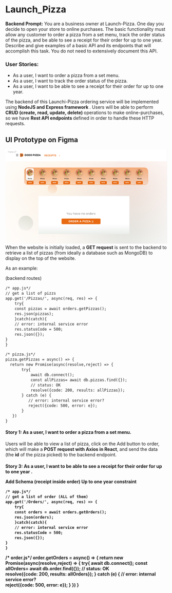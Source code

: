 # Launch_Pizza

**Backend Prompt:** 
You are a business owner at Launch-Pizza. One day you decide to open your store to online purchases. The basic functionality must allow any customer to order a pizza from a set menu, track the order status of the pizza, and be able to see a receipt for their order for up to one year. Describe and give examples of a basic API and its endpoints that will accomplish this task. You do not need to extensively document this API.

<h3>User Stories:</h3> 
<ul>
<li>As a user, I want to order a pizza from a set menu. </li>
<li>As a user, I want to  track the order status of the pizza. </li>
<li>As a user, I want to be able to see a receipt for their order for up to one year.</li>
</ul>

The backend of this Launchi-Pizza ordering service will be implemented using  <strong>NodeJS and Express framework  </strong>. Users will be able to perform  <strong>CRUD (create, read, update, delete) </strong>operations to make online-purchases, so we have  <strong> Rest API endpoints  </strong> defined in order to handle these HTTP requests.


<h2> UI Prototype on Figma </h2> 
<img src="https://github.com/amy34268/Launch_Pizza/blob/main/Pizza%20UI.png">
When the website is initially loaded, a <strong>GET request</strong> is sent to the backend to retrieve a list of pizzas (from ideally a database such as MongoDB)  to display on the top of the website.

As an example: 

(backend routes)

```
/* app.js*/
// get a list of pizzs
app.get('/Pizzas/', async(req, res) => {
	try{	
    const pizzas = await orders.getPizzas();
    res.json(pizzas);
	}catch(catch){
 	// error: internal service error 
    res.statusCode = 500;
    res.json({});
}
}

```

```
/* pizza.js*/
pizza.getPizzas = async() => {
  return new Promise(async(resolve,reject) => {
       try{
           await db.connect();
           const allPizzas= await db.pizzas.find({});
           // status: OK            
           resolve({code: 200, results: allPizzas});
       } catch (e) {
          // error: internal service error?          
          reject({code: 500, error: e});
       }
   })
}
```
<h4> Story 1: As a user, I want to order a pizza from a set menu. </h4> 
Users will be able to view a list of pizza, click on the Add button to order, which will make a <strong>POST request with Axios in React</strong>, and send the data (the <strong>id</strong> of the pizza picked) to the backend endpoint. 

<h4> Story 3: As a user, I want to be able to see a <strong> receipt </strong> for their order for <strong> up to one year </strong>.</li>

Add Schema (receipt inside order) 
Up to one year constraint 

```
/* app.js*/
// get a list of order (ALL of them) 
app.get('/Orders/', async(req, res) => {
	try{	
    const orders = await orders.getOrders();
    res.json(orders);
	}catch(catch){
 	// error: internal service error 
    res.statusCode = 500;
    res.json({});
}
}

```
/* order.js*/
order.getOrders = async() => {
  return new Promise(async(resolve,reject) => {
       try{
           await db.connect();
           const allOrders= await db.order.find({});
           // status: OK            
           resolve({code: 200, results: allOrders});
       } catch (e) {
          // error: internal service error?          
          reject({code: 500, error: e});
       }
   })
}
```
